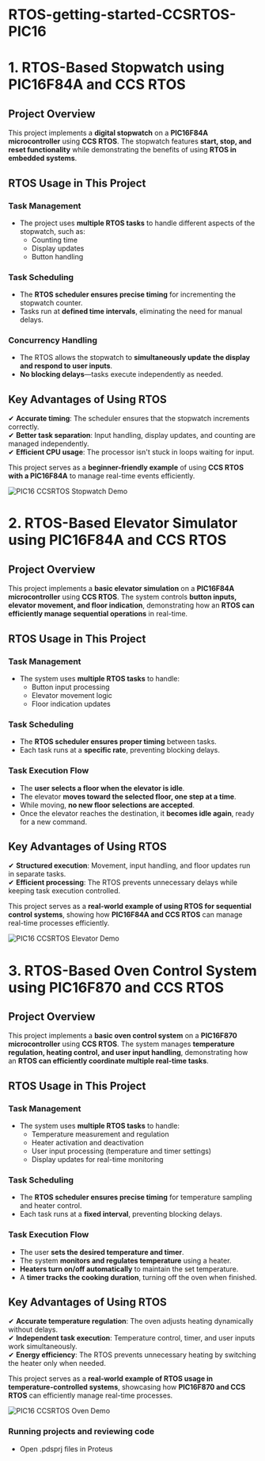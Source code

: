 # RTOS-getting-started-CCSRTOS-PIC16

# 1. RTOS-Based Stopwatch using PIC16F84A and CCS RTOS

## Project Overview
This project implements a **digital stopwatch** on a **PIC16F84A microcontroller** using **CCS RTOS**. The stopwatch features **start, stop, and reset functionality** while demonstrating the benefits of using **RTOS in embedded systems**.

## RTOS Usage in This Project
### **Task Management**
- The project uses **multiple RTOS tasks** to handle different aspects of the stopwatch, such as:
  - Counting time
  - Display updates
  - Button handling

### **Task Scheduling**
- The **RTOS scheduler ensures precise timing** for incrementing the stopwatch counter.
- Tasks run at **defined time intervals**, eliminating the need for manual delays.

###  **Concurrency Handling**
- The RTOS allows the stopwatch to **simultaneously update the display and respond to user inputs**.
- **No blocking delays**—tasks execute independently as needed.

## Key Advantages of Using RTOS
✔ **Accurate timing**: The scheduler ensures that the stopwatch increments correctly.  
✔ **Better task separation**: Input handling, display updates, and counting are managed independently.  
✔ **Efficient CPU usage**: The processor isn't stuck in loops waiting for input.  

This project serves as a **beginner-friendly example** of using **CCS RTOS with a PIC16F84A** to manage real-time events efficiently.

![PIC16 CCSRTOS Stopwatch Demo](https://github.com/user-attachments/assets/99da0364-3f0e-4a50-9686-30c6b6171c22)


# 2. RTOS-Based Elevator Simulator using PIC16F84A and CCS RTOS

## Project Overview
This project implements a **basic elevator simulation** on a **PIC16F84A microcontroller** using **CCS RTOS**. The system controls **button inputs, elevator movement, and floor indication**, demonstrating how an **RTOS can efficiently manage sequential operations** in real-time.

## RTOS Usage in This Project
### **Task Management**
- The system uses **multiple RTOS tasks** to handle:
  - Button input processing
  - Elevator movement logic
  - Floor indication updates

### **Task Scheduling**
- The **RTOS scheduler ensures proper timing** between tasks.
- Each task runs at a **specific rate**, preventing blocking delays.

### **Task Execution Flow**
- The **user selects a floor when the elevator is idle**.
- The elevator **moves toward the selected floor, one step at a time**.
- While moving, **no new floor selections are accepted**.
- Once the elevator reaches the destination, it **becomes idle again**, ready for a new command.

## Key Advantages of Using RTOS
✔ **Structured execution**: Movement, input handling, and floor updates run in separate tasks.  
✔ **Efficient processing**: The RTOS prevents unnecessary delays while keeping task execution controlled.  

This project serves as a **real-world example of using RTOS for sequential control systems**, showing how **PIC16F84A and CCS RTOS** can manage real-time processes efficiently.

![PIC16 CCSRTOS Elevator Demo](https://github.com/user-attachments/assets/2dc2f989-dd8f-45ca-bdd8-d3c0b5822aef)


# 3. RTOS-Based Oven Control System using PIC16F870 and CCS RTOS

## Project Overview
This project implements a **basic oven control system** on a **PIC16F870 microcontroller** using **CCS RTOS**. The system manages **temperature regulation, heating control, and user input handling**, demonstrating how an **RTOS can efficiently coordinate multiple real-time tasks**.

## RTOS Usage in This Project
### **Task Management**
- The system uses **multiple RTOS tasks** to handle:
  - Temperature measurement and regulation
  - Heater activation and deactivation
  - User input processing (temperature and timer settings)
  - Display updates for real-time monitoring

### **Task Scheduling**
- The **RTOS scheduler ensures precise timing** for temperature sampling and heater control.
- Each task runs at a **fixed interval**, preventing blocking delays.

### **Task Execution Flow**
- The user **sets the desired temperature and timer**.
- The system **monitors and regulates temperature** using a heater.
- **Heaters turn on/off automatically** to maintain the set temperature.
- A **timer tracks the cooking duration**, turning off the oven when finished.

## Key Advantages of Using RTOS
✔ **Accurate temperature regulation**: The oven adjusts heating dynamically without delays.  
✔ **Independent task execution**: Temperature control, timer, and user inputs work simultaneously.  
✔ **Energy efficiency**: The RTOS prevents unnecessary heating by switching the heater only when needed.  

This project serves as a **real-world example of RTOS usage in temperature-controlled systems**, showcasing how **PIC16F870 and CCS RTOS** can efficiently manage real-time processes.

![PIC16 CCSRTOS Oven Demo](https://github.com/user-attachments/assets/5f60f531-2117-499b-8a1e-6a434efb6b1c)


### Running projects and reviewing code
- Open .pdsprj files in Proteus
